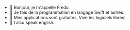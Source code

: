 - 👋 Bonjour, je m'appelle Fredo.
- 👀 Je fais de la programmation en langage Swift et autres.
- 🌱 Mes applications sont gratuites. Vive les logiciels libres!
- 💞️ I also speak english.

<!---
SwiftFredo/SwiftFredo is a ✨ special ✨ repository because its `README.md` (this file) appears on your GitHub profile.
You can click the Preview link to take a look at your changes.
--->
